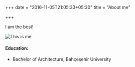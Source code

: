+++
date = "2016-11-05T21:05:33+05:30"
title = "About me"

+++


I am the best!

![This is me](/portfolio/img/about.jpg)

#### Education:

* Bachelor of Architecture, Bahçeşehir University